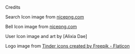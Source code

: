Credits

Search Icon image from <a href="nicepng.com/downpng/u2t4u2w7i1q8a9t4_png-file-search-button-icon-png/">nicepng.com</a>

Bell Icon image from <a href="https://www.nicepng.com/downpng/u2e6t4i1i1w7r5i1_alarm-bell-ringing-vector-bell-ring-icon-png/">nicepng.com</a>

User Icon image and art by [Alixia Dae]

Logo image from <a href="https://www.flaticon.com/free-icons/tinder" title="tinder icons">Tinder icons created by Freepik - Flaticon</a>